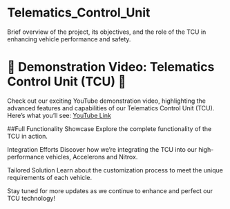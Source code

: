 # Telematics_Control_Unit
Brief overview of the project, its objectives, and the role of the TCU in enhancing vehicle performance and safety.


# 🚀 Demonstration Video: Telematics Control Unit (TCU) 🚀

Check out our exciting YouTube demonstration video, highlighting the advanced features and capabilities of our Telematics Control Unit (TCU). Here’s what you’ll see:
[YouTube Link](https://www.youtube.com/watch?v=_8ICjVyYUAQ)

##Full Functionality Showcase
Explore the complete functionality of the TCU in action.

Integration Efforts
Discover how we’re integrating the TCU into our high-performance vehicles, Accelerons and Nitrox.

Tailored Solution
Learn about the customization process to meet the unique requirements of each vehicle.

Stay tuned for more updates as we continue to enhance and perfect our TCU technology!
